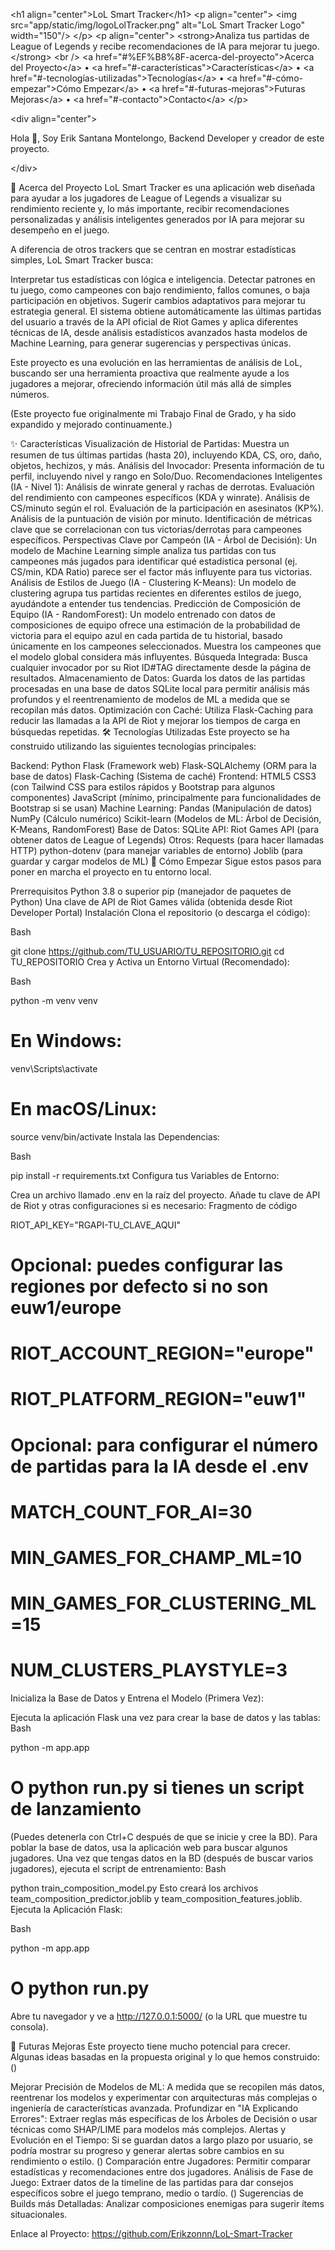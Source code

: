 &lt;h1 align="center">LoL Smart Tracker&lt;/h1>
&lt;p align="center">
&lt;img src="app/static/img/logoLolTracker.png" alt="LoL Smart Tracker Logo" width="150"/>
&lt;/p>
&lt;p align="center">
&lt;strong>Analiza tus partidas de League of Legends y recibe recomendaciones de IA para mejorar tu juego.&lt;/strong>
&lt;br />
&lt;a href="#%EF%B8%8F-acerca-del-proyecto">Acerca del Proyecto&lt;/a> •
&lt;a href="#-características">Características&lt;/a> •
&lt;a href="#-tecnologías-utilizadas">Tecnologías&lt;/a> •
&lt;a href="#-cómo-empezar">Cómo Empezar&lt;/a> •
&lt;a href="#-futuras-mejoras">Futuras Mejoras&lt;/a> •
&lt;a href="#-contacto">Contacto&lt;/a>
&lt;/p>

&lt;div align="center">

Hola 👋, Soy Erik Santana Montelongo, Backend Developer y creador de este proyecto.

&lt;/div>

🔭 Acerca del Proyecto
LoL Smart Tracker es una aplicación web diseñada para ayudar a los jugadores de League of Legends a visualizar su rendimiento reciente y, lo más importante, recibir recomendaciones personalizadas y análisis inteligentes generados por IA para mejorar su desempeño en el juego. 

A diferencia de otros trackers que se centran en mostrar estadísticas simples, LoL Smart Tracker busca:

Interpretar tus estadísticas con lógica e inteligencia. 
Detectar patrones en tu juego, como campeones con bajo rendimiento, fallos comunes, o baja participación en objetivos. 
Sugerir cambios adaptativos para mejorar tu estrategia general. 
El sistema obtiene automáticamente las últimas partidas del usuario a través de la API oficial de Riot Games y aplica diferentes técnicas de IA, desde análisis estadísticos avanzados hasta modelos de Machine Learning, para generar sugerencias y perspectivas únicas. 

Este proyecto es una evolución en las herramientas de análisis de LoL, buscando ser una herramienta proactiva que realmente ayude a los jugadores a mejorar, ofreciendo información útil más allá de simples números. 

(Este proyecto fue originalmente mi Trabajo Final de Grado, y ha sido expandido y mejorado continuamente.)

✨ Características
Visualización de Historial de Partidas: Muestra un resumen de tus últimas partidas (hasta 20), incluyendo KDA, CS, oro, daño, objetos, hechizos, y más.
Análisis del Invocador: Presenta información de tu perfil, incluyendo nivel y rango en Solo/Duo.
Recomendaciones Inteligentes (IA - Nivel 1):
Análisis de winrate general y rachas de derrotas.
Evaluación del rendimiento con campeones específicos (KDA y winrate).
Análisis de CS/minuto según el rol.
Evaluación de la participación en asesinatos (KP%).
Análisis de la puntuación de visión por minuto.
Identificación de métricas clave que se correlacionan con tus victorias/derrotas para campeones específicos.
Perspectivas Clave por Campeón (IA - Árbol de Decisión):
Un modelo de Machine Learning simple analiza tus partidas con tus campeones más jugados para identificar qué estadística personal (ej. CS/min, KDA Ratio) parece ser el factor más influyente para tus victorias.
Análisis de Estilos de Juego (IA - Clustering K-Means):
Un modelo de clustering agrupa tus partidas recientes en diferentes estilos de juego, ayudándote a entender tus tendencias.
Predicción de Composición de Equipo (IA - RandomForest):
Un modelo entrenado con datos de composiciones de equipo ofrece una estimación de la probabilidad de victoria para el equipo azul en cada partida de tu historial, basado únicamente en los campeones seleccionados.
Muestra los campeones que el modelo global considera más influyentes.
Búsqueda Integrada: Busca cualquier invocador por su Riot ID#TAG directamente desde la página de resultados.
Almacenamiento de Datos: Guarda los datos de las partidas procesadas en una base de datos SQLite local para permitir análisis más profundos y el reentrenamiento de modelos de ML a medida que se recopilan más datos.
Optimización con Caché: Utiliza Flask-Caching para reducir las llamadas a la API de Riot y mejorar los tiempos de carga en búsquedas repetidas.
🛠️ Tecnologías Utilizadas
Este proyecto se ha construido utilizando las siguientes tecnologías principales:

Backend:
Python
Flask (Framework web)
Flask-SQLAlchemy (ORM para la base de datos)
Flask-Caching (Sistema de caché)
Frontend:
HTML5
CSS3 (con Tailwind CSS para estilos rápidos y Bootstrap para algunos componentes)
JavaScript (mínimo, principalmente para funcionalidades de Bootstrap si se usan)
Machine Learning:
Pandas (Manipulación de datos)
NumPy (Cálculo numérico)
Scikit-learn (Modelos de ML: Árbol de Decisión, K-Means, RandomForest)
Base de Datos:
SQLite
API:
Riot Games API (para obtener datos de League of Legends)
Otros:
Requests (para hacer llamadas HTTP)
python-dotenv (para manejar variables de entorno)
Joblib (para guardar y cargar modelos de ML)
🚀 Cómo Empezar
Sigue estos pasos para poner en marcha el proyecto en tu entorno local.

Prerrequisitos
Python 3.8 o superior
pip (manejador de paquetes de Python)
Una clave de API de Riot Games válida (obtenida desde Riot Developer Portal)
Instalación
Clona el repositorio (o descarga el código):

Bash

git clone https://github.com/TU_USUARIO/TU_REPOSITORIO.git
cd TU_REPOSITORIO
Crea y Activa un Entorno Virtual (Recomendado):

Bash

python -m venv venv
# En Windows:
venv\Scripts\activate
# En macOS/Linux:
source venv/bin/activate
Instala las Dependencias:

Bash

pip install -r requirements.txt
Configura tus Variables de Entorno:

Crea un archivo llamado .env en la raíz del proyecto.
Añade tu clave de API de Riot y otras configuraciones si es necesario:
Fragmento de código

RIOT_API_KEY="RGAPI-TU_CLAVE_AQUI"
# Opcional: puedes configurar las regiones por defecto si no son euw1/europe
# RIOT_ACCOUNT_REGION="europe"
# RIOT_PLATFORM_REGION="euw1"
# Opcional: para configurar el número de partidas para la IA desde el .env
# MATCH_COUNT_FOR_AI=30 
# MIN_GAMES_FOR_CHAMP_ML=10
# MIN_GAMES_FOR_CLUSTERING_ML=15
# NUM_CLUSTERS_PLAYSTYLE=3
Inicializa la Base de Datos y Entrena el Modelo (Primera Vez):

Ejecuta la aplicación Flask una vez para crear la base de datos y las tablas:
Bash

python -m app.app 
# O python run.py si tienes un script de lanzamiento
(Puedes detenerla con Ctrl+C después de que se inicie y cree la BD).
Para poblar la base de datos, usa la aplicación web para buscar algunos jugadores.
Una vez que tengas datos en la BD (después de buscar varios jugadores), ejecuta el script de entrenamiento:
Bash

python train_composition_model.py
Esto creará los archivos team_composition_predictor.joblib y team_composition_features.joblib.
Ejecuta la Aplicación Flask:

Bash

python -m app.app 
# O python run.py
Abre tu navegador y ve a http://127.0.0.1:5000/ (o la URL que muestre tu consola).

🔮 Futuras Mejoras
Este proyecto tiene mucho potencial para crecer. Algunas ideas basadas en la propuesta original y lo que hemos construido: ()

Mejorar Precisión de Modelos de ML: A medida que se recopilen más datos, reentrenar los modelos y experimentar con arquitecturas más complejas o ingeniería de características avanzada.
Profundizar en "IA Explicando Errores": Extraer reglas más específicas de los Árboles de Decisión o usar técnicas como SHAP/LIME para modelos más complejos.
Alertas y Evolución en el Tiempo: Si se guardan datos a largo plazo por usuario, se podría mostrar su progreso y generar alertas sobre cambios en su rendimiento o estilo. ()
Comparación entre Jugadores: Permitir comparar estadísticas y recomendaciones entre dos jugadores.
Análisis de Fase de Juego: Extraer datos de la timeline de las partidas para dar consejos específicos sobre el juego temprano, medio o tardío. ()
Sugerencias de Builds más Detalladas: Analizar composiciones enemigas para sugerir ítems situacionales.

Enlace al Proyecto: https://github.com/Erikzonnn/LoL-Smart-Tracker
